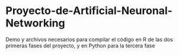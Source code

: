 # Proyecto-de-Artificial-Neuronal-Networking
Demo y archivos necesarios para compilar el código en R de las dos primeras fases del proyecto, y en Python para la tercera fase
